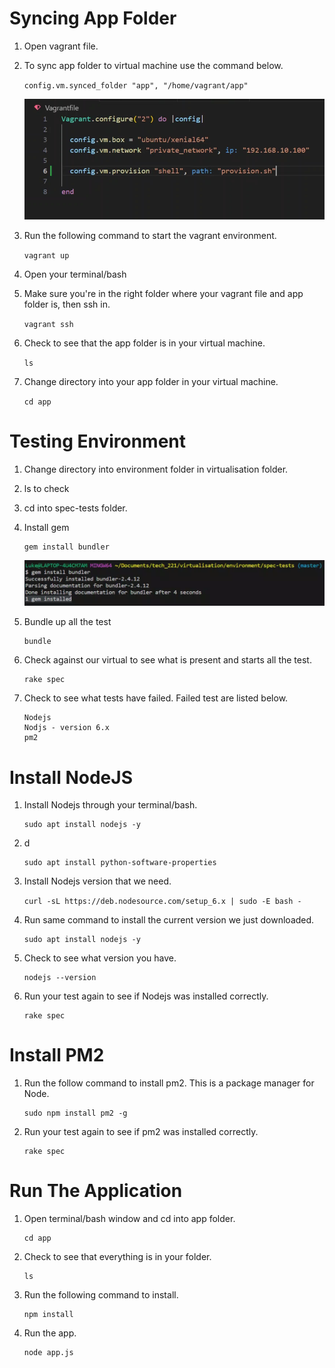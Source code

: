 # Syncing App Folder

1. Open vagrant file.

2. To sync app folder to virtual machine use the command below.
   
    `config.vm.synced_folder "app", "/home/vagrant/app"`

    ![Alt text](img/sync%20app%20folder.png)

3. Run the following command to start the vagrant environment. 

    `vagrant up`

4. Open your terminal/bash

5. Make sure you're in the right folder where your vagrant file and app folder is, then ssh in.

    `vagrant ssh`

6. Check to see that the app folder is in your virtual machine.

    `ls`

7. Change directory into your app folder in your virtual machine.

    `cd app`

# Testing Environment

1. Change directory into environment folder in virtualisation folder.

2. ls to check

3. cd into spec-tests folder.

4. Install gem
   
   ```
   gem install bundler
   ```

   ![Alt text](img/gem%20install%20bundler.png)

5. Bundle up all the test

    ```
    bundle
    ```

6. Check against our virtual to see what is present and starts all the test.
   
   ```
   rake spec
   ```

7. Check to see what tests have failed. Failed test are listed below.
   
   ```
   Nodejs
   Nodjs - version 6.x
   pm2
   ```

# Install NodeJS

1. Install Nodejs through your terminal/bash.

    ```
    sudo apt install nodejs -y
    ```

2. d
    
    ```
    sudo apt install python-software-properties
    ```

3. Install Nodejs version that we need.

    `curl -sL https://deb.nodesource.com/setup_6.x | sudo -E bash -`

4. Run same command to install the current version we just downloaded.
    
    ```
    sudo apt install nodejs -y
    ```

5. Check to see what version you have.
    
    ```
    nodejs --version
    ```

6. Run your test again to see if Nodejs was installed correctly.

    ```
    rake spec
    ```

# Install PM2

1. Run the follow command to install pm2. This is a package manager for Node.

    ```
    sudo npm install pm2 -g
    ```

2. Run your test again to see if pm2 was installed correctly.

    ```
    rake spec
    ```

# Run The Application

1. Open terminal/bash window and cd into app folder.
   
   ```
   cd app
   ```

2. Check to see that everything is in your folder.

    ```
    ls
    ```

3. Run the following command to install.

    ```
    npm install
    ```

4. Run the app.

    ```
    node app.js
    ```